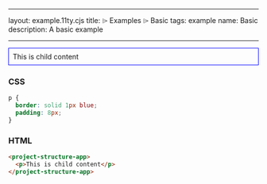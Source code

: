 <!--
SPDX-FileCopyrightText: 2023 Ross Patterson <me@rpatterson.net>

SPDX-License-Identifier: MIT
-->

---

layout: example.11ty.cjs
title: <project-structure-app> ⌲ Examples ⌲ Basic
tags: example
name: Basic
description: A basic example

---

<style>
  project-structure-app p {
    border: solid 1px blue;
    padding: 8px;
  }
</style>
<project-structure-app>
  <p>This is child content</p>
</project-structure-app>

<h3>CSS</h3>

```css
p {
  border: solid 1px blue;
  padding: 8px;
}
```

<h3>HTML</h3>

```html
<project-structure-app>
  <p>This is child content</p>
</project-structure-app>
```
